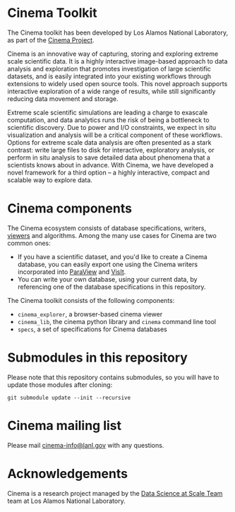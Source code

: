 # Cinema Toolkit

The Cinema toolkit has been developed by Los Alamos National Laboratory, as part
of the [Cinema Project](http://cinemascience.org).

Cinema is an innovative way of capturing, storing and exploring extreme scale
scientific data. It is a highly interactive image-based approach to data
analysis and exploration that promotes investigation of large scientific
datasets, and is easily integrated into your existing workflows through
extensions to widely used open source tools. This novel approach supports
interactive exploration of a wide range of results, while still significantly
reducing data movement and storage.

Extreme scale scientific simulations are leading a charge to exascale
computation, and data analytics runs the risk of being a bottleneck to
scientific discovery. Due to power and I/O constraints, we expect in situ
visualization and analysis will be a critical component of these workflows.
Options for extreme scale data analysis are often presented as a stark contrast:
write large files to disk for interactive, exploratory analysis, or perform in
situ analysis to save detailed data about phenomena that a scientists knows
about in advance. With Cinema, we have developed a novel framework for a third option – a highly
interactive, compact and scalable way to explore data.


# Cinema components

The Cinema ecosystem consists of database specifications, writers,
[viewers](http://cinemaviewer.org) and algorithms. Among the many use cases for
Cinema are two common ones:

- If you have a scientific dataset, and you'd like to create a Cinema database,
  you can easily export one using the Cinema writers incorporated into 
[ParaView](http://paraview.org) and [VisIt](http://visit.llnl.gov).
- You can write your own database, using your current data, by referencing one
  of the database specifications in this repository.

The Cinema toolkit consists of the following components:

- `cinema_explorer`, a browser-based cinema viewer
- `cinema_lib`, the cinema python library and `cinema` command line tool
- `specs`, a set of specifications for Cinema databases

# Submodules in this repository 

Please note that this repository contains submodules, so you will have to update
those modules after cloning:
````
git submodule update --init --recursive
````

# Cinema mailing list

Please mail cinema-info@lanl.gov with any questions.

# Acknowledgements
Cinema is a research project managed by the 
[Data Science at Scale Team](http://datascience.dsscale.org) 
team at Los Alamos National Laboratory.

